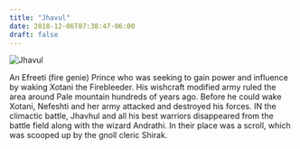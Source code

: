 ```yaml
---
title: "Jhavul"
date: 2018-12-06T07:38:47-06:00
draft: false
---
```

![Jhavul](/jhavul.jpeg)

 An Efreeti (fire genie) Prince who was seeking to gain power and influence by waking Xotani the Firebleeder. His wishcraft modified army ruled the area around Pale mountain hundreds of years ago. Before he could wake Xotani, Nefeshti and her army attacked and destroyed his forces.  IN the climactic battle, Jhavhul and all his best warriors disappeared from the battle field along with the wizard Andrathi. In their place was a scroll, which was scooped up by the gnoll cleric Shirak.

